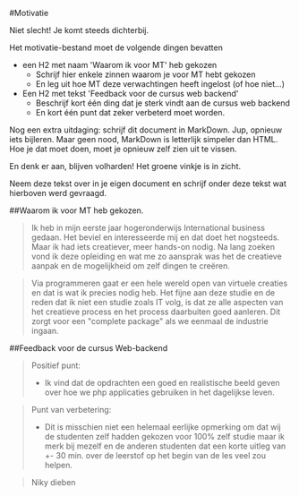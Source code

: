 \#Motivatie

Niet slecht! Je komt steeds dichterbij.

Het motivatie-bestand moet de volgende dingen bevatten

* een H2 met naam 'Waarom ik voor MT' heb gekozen
    * Schrijf hier enkele zinnen waarom je voor MT hebt gekozen 
    * En leg uit hoe MT deze verwachtingen heeft ingelost (of hoe niet...)
* Een H2 met tekst 'Feedback voor de cursus web backend'
    * Beschrijf kort één ding dat je sterk vindt aan de cursus web backend
    * En kort één punt dat zeker verbeterd moet worden.


Nog een extra uitdaging: schrijf dit document in MarkDown. Jup, opnieuw iets bijleren. Maar geen nood, MarkDown is letterlijk simpeler dan HTML. Hoe je dat moet doen, moet je opnieuw zelf zien uit te vissen.

En denk er aan, blijven volharden! Het groene vinkje is in zicht.

Neem deze tekst over in je eigen document en schrijf onder deze tekst wat hierboven werd gevraagd.


##Waarom ik voor MT heb gekozen.

>Ik heb in mijn eerste jaar hogeronderwijs International business gedaan. Het beviel en interesseerde mij en dat doet het nogsteeds. Maar ik had iets creatiever, meer hands-on nodig. Na lang zoeken vond ik deze opleiding en wat me zo aansprak was het de creatieve aanpak en de mogelijkheid om zelf dingen te creëren.

>Via programmeren gaat er een hele wereld open van virtuele creaties en dat is wat ik precies nodig heb. Het fijne aan deze studie en de reden dat ik niet een studie zoals IT volg, is dat ze alle aspecten van het creatieve process en het process daarbuiten goed aanleren. Dit zorgt voor een "complete package" als we eenmaal de industrie ingaan.

##Feedback voor de cursus Web-backend

> Positief punt:
>* Ik vind dat de opdrachten een goed en realistische beeld geven over hoe we php applicaties gebruiken in het dagelijkse leven.   

> Punt van verbetering:
>* Dit is misschien niet een helemaal eerlijke opmerking om dat wij de studenten zelf hadden gekozen voor 100% zelf studie maar ik merk bij mezelf en de anderen studenten dat een korte uitleg van +- 30 min. over de leerstof op het begin van de les veel zou helpen.

> Niky dieben
 

 
 
